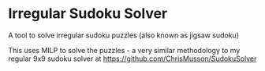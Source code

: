 # Irregular Sudoku Solver

A tool to solve irregular sudoku puzzles (also known as jigsaw sudoku)

This uses MILP to solve the puzzles - a very similar methodology to my regular 9x9 sudoku solver at https://github.com/ChrisMusson/SudokuSolver